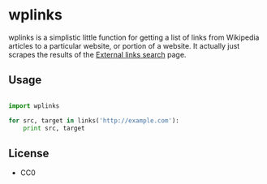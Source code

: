 wplinks
=======

wplinks is a simplistic little function for getting a list of links from
Wikipedia articles to a particular website, or portion of a website. It 
actually just scrapes the results of the [External links search][1] page.

Usage
-----

```python

import wplinks

for src, target in links('http://example.com'):
    print src, target
```

License
-------

* CC0

[1]: https://en.wikipedia.org/wiki/Special:LinkSearch
